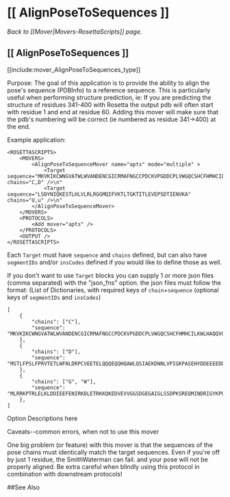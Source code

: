 # [[ AlignPoseToSequences ]]
*Back to [[Mover|Movers-RosettaScripts]] page.*
## [[ AlignPoseToSequences ]]

[[include:mover_AlignPoseToSequences_type]]

Purpose:
The goal of this application is to provide the ability to align the pose's sequence (PDBInfo) to a reference sequence.
This is particularly useful when performing structure prediction, ie:
If you are predicting the structure of residues 341-400 with Rosetta the output pdb will often start with residue 1 and end at residue 60.  Adding this mover will make sure that the pdb's numbering will be correct (ie numbered as residue 341->400) at the end.

Example application:
```
<ROSETTASCRIPTS>
	<MOVERS>
		<AlignPoseToSequenceMover name="apts" mode="multiple" >
			<Target sequence="MKVKIKCWNGVATWLWVANDENCGICRMAFNGCCPDCKVPGDDCPLVWGQCSHCFHMHCILKWLHAQQVQQHCPMCRQEWKFKE" chains="C,D" />\n"
			<Target sequence="LSDYNIQKESTLHLVLRLRGGMQIFVKTLTGKTITLEVEPSDTIENVKA" chains="U,u" />\n"
		</AlignPoseToSequenceMover>
	</MOVERS>
	<PROTOCOLS>
		<Add mover="apts" />
	</PROTOCOLS>
	<OUTPUT />
</ROSETTASCRIPTS>

```
Each `Target` must have `sequence` and `chains` defined, but can also have `segmentIDs` and/or `insCodes` defined if you would like to define those as well.

If you don't want to use `Target` blocks you can supply 1 or more json files (comma separated) with the "json_fns" option.
the json files must follow the format: (List of Dictionaries, with required keys of `chain`+`sequence` (optional keys of `segmentIDs` and `insCodes`)

```
[
	{
		"chains": ["C"],
		"sequence": "MKVKIKCWNGVATWLWVANDENCGICRMAFNGCCPDCKVPGDDCPLVWGQCSHCFHMHCILKWLHAQQVQQHCPMCRQEWKFKE"
	},
	{
		"chains": ["D"],
		"sequence": "MSTLFPSLFPRVTETLWFNLDRPCVEETELQQQEQQHQAWLQSIAEKDNNLVPIGKPASEHYDDEEEEDDEDDEDSEEDSEDDEDMQDMDEMNDYNESPDDGEVNEVDMEGNEQDQDQWMI"
	},
	{
		"chains": ["G", "W"],
		"sequence": "MLRRKPTRLELKLDDIEEFENIRKDLETRKKQKEDVEVVGGSDGEGAIGLSSDPKSREQMINDRIGYKPQPKPNNRSSQFGSLEF"
	},
]

```
Option Descriptions here

Caveats--common errors, when not to use this mover

One big problem (or feature) with this mover is that the sequences of the pose chains must identically match the target sequences.  Even if you're off by just 1 residue, the SmithWaterman can fail. and your pose will not be properly aligned.  Be extra careful when blindly using this protocol in combination with downstream protocols!

 
##See Also

